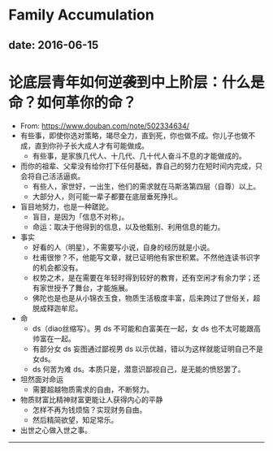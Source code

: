 # Family Accumulation

date: 2016-06-15
---

# 论底层青年如何逆袭到中上阶层：什么是命？如何革你的命？

- From: <https://www.douban.com/note/502334634/>
- 有些事，即使你选对策略，竭尽全力，直到死，你也做不成。你儿子也做不成，直到你孙子长大成人才有可能做成。
    - 有些事，是家族几代人、十几代、几十代人奋斗不息的才能做成的。
- 而你的祖辈、父辈没有给你打下任何基础，靠自己的努力在短时间内完成，只会将自己活活逼疯。
    - 有些人，家世好，一出生，他们的需求就在马斯洛第四层（自尊）以上。
    - 大部分人，则可能一辈子都要在底层垂死挣扎。
- 盲目地努力，也是一种蹉跎。
    - 盲目，是因为「信息不对称」。
    - 命运：取决于他得到的信息，以及他甄别、利用信息的能力。
- 事实
    - 好看的人（明星），不需要写小说，自身的经历就是小说。
    - 杜甫很惨？不，他能写文章，就已证明他有家世积累。不然他连读书识字的机会都没有。
    - 权势之术，是在需要在年轻时得到较好的教育，还有空闲才有余力学；还有家世授予了舞台，才能施展。
    - 佛陀也是也是从小锦衣玉食，物质生活极度丰富，后来跨过了世俗关，超脱成释迦牟尼。
- 命
    - ds（diao丝缩写）。男 ds 不可能和白富美在一起，女 ds 也不太可能跟高帅富在一起。
    - 有部分女 ds 妄图通过鄙视男 ds 以示优越，错以为这样就能证明自己不是女ds。
    - ds 何苦为难 ds。本质只是，潜意识鄙视自己，是无能的愤怒罢了。
- 坦然面对命运
    - 需要超越物质需求的自由，不断努力。
- 物质财富比精神财富更能让人获得内心的平静
    - 怎样不再为钱烦恼？实现财务自由。
    - 然后精简欲望，知足常乐。
- 出世之心做入世之事。

---
